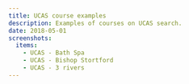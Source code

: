 ```yaml
---
title: UCAS course examples
description: Examples of courses on UCAS search.
date: 2018-05-01
screenshots:
  items:
    - UCAS - Bath Spa
    - UCAS - Bishop Stortford
    - UCAS - 3 rivers
---
```

